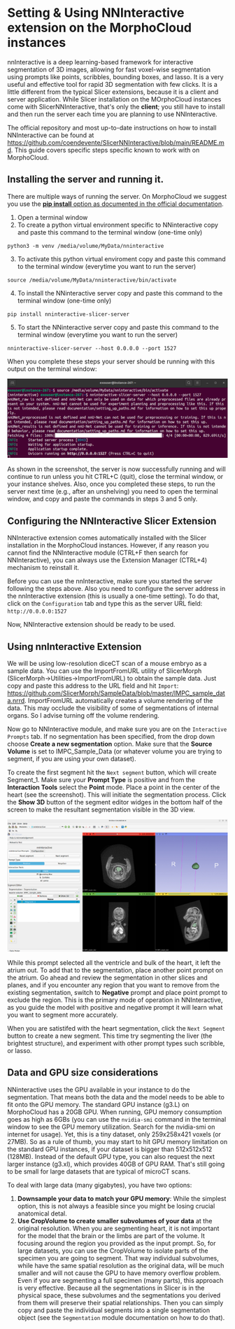 # Setting & Using NNInteractive extension on the MorphoCloud instances
nnInteractive is a deep learning-based framework for interactive segmentation of 3D images, allowing for fast voxel-wise segmentation using prompts like points, scribbles, bounding boxes, and lasso. It is a very useful and effective tool for rapid 3D segmentation with few clicks. It is a little different from the typical Slicer extensions, because it is a client and server application. While Slicer installation on the MOrphoCloud instances come with SlicerNNInteractive, that's only the **client**; you still have to install and then run the server each time you are planning to use NNInteractive. 

The official repository and most up-to-date instructions on how to install NNInteractive can be found at https://github.com/coendevente/SlicerNNInteractive/blob/main/README.md. This guide covers specific steps specific known to work with on MorphoCloud.

## Installing the server and running it.
There are multiple ways of running the server. On MorphoCloud we suggest you use the [**pip install** option as documented in the official documentation](https://github.com/coendevente/SlicerNNInteractive?tab=readme-ov-file#option-2-using-pip). 

1. Open a terminal window 
2. To create a python virtual environment specific to NNinteractive copy and paste this command to the terminal window (one-time only)
```
python3 -m venv /media/volume/MyData/nninteractive
```
3. To activate this python virtual enviroment copy and paste this command to the terminal window (everytime you want to run the server)
```
source /media/volume/MyData/nninteractive/bin/activate
```
4. To install the NNinteractive server copy and paste this command to the terminal window (one-time only)
```
pip install nninteractive-slicer-server
```
5. To start the NNinteractive server copy and paste this command to the terminal window (everytime you want to run the server)
```
nninteractive-slicer-server --host 0.0.0.0 --port 1527
```

When you complete these steps your server should be running with this output on the terminal window:

<img src="./server.png">

As shown in the screenshot, the server is now successfully running and will continue to run unless you hit CTRL+C (quit), close the terminal window, or your instance shelves. Also, once you completed these steps, to run the server next time (e.g., after an unshelving) you need to open the terminal window, and copy and paste the commands in steps 3 and 5 only. 

## Configuring the NNInteractive Slicer Extension
NNInteractive extension comes automatically installed with the Slicer installation in the MorphoCloud instances. However, if any reason you cannot find the NNInteractive module (CTRL+F then search for NNInteractive), you can always use the Extension Manager (CTRL+4) mechanism to reinstall it. 

Before you can use the nnInteractive, make sure you started the server following the steps above. Also you need to configure the server address in the nnInteractive extension (this is usually a one-time setting). To do that, click on the `Configuration` tab and type this as the server URL field: `http://0.0.0.0:1527`

Now, NNInteractive extension should be ready to be used. 

## Using nnInteractive Extension
We will be using low-resolution diceCT scan of a mouse embryo as a sample data. You can use the ImportFromURL utility of SlicerMorph (SlicerMorph->Utilities->ImportFromURL) to obtain the sample data. Just copy and paste this address to the URL field and hit `Import`: https://github.com/SlicerMorph/SampleData/blob/master/IMPC_sample_data.nrrd. ImportFromURL automatically creates a volume rendering of the data. This may occlude the visibility of some of segmentations of internal organs. So I advise turning off the volume rendering.

Now go to NNInteractive module, and make sure you are on the `Interactive Prompts` tab. If no segmentation has been specified, from the drop down choose **Create a new segmentation** option. Make sure that the **Source Volume** is set to IMPC_Sample_Data (or whatever volume you are trying to segment, if you are using your own dataset).

To create the first segment hit the `Next segment` button, which will create Segment_1. Make sure your **Prompt Type** is positive and from the **Interaction Tools** select the **Point** mode. Place a point in the center of the heart (see the screenshot). This will initiate the segmentation process. Click the **Show 3D** button of the segment editor widges in the bottom half of the screen to make the resultant segmentation visible in the 3D view. 

<img src="./heart.png">

While this prompt selected all the ventricle and bulk of the heart, it left the atrium out. To add that to the segmentation, place another point prompt on the atrium. Go ahead and review the segmentation in other slices and planes, and if you encounter any region that you want to remove from the existing segmentation, switch to **Negative** prompt and place point prompt to exclude the region. This is the primary mode of operation in NNInteractive, as you guide the model with positive and negative prompt it will learn what you want to segment more accurately. 

When you are satistifed with the heart segmentation, click the `Next Segment` button to create a new segment. This time try segmenting the liver (the brightest structure), and experiment with other prompt types such scribble, or lasso. 

## Data and GPU size considerations
NNinteractive uses the GPU available in your instance to do the segmentation. That means both the data and the model needs to be able to fit onto the GPU memory. The standard GPU instance (g3.L) on MorphoCloud has a 20GB GPU. When running, GPU memory consumption goes as high as 6GBs (you can use the `nvidia-smi` command in the terminal window to see the GPU memory utilization. Search for the nvidia-smi on internet for usage). Yet, this is a tiny dataset, only 259x258x421 voxels (or 27MB). So as a rule of thumb, you may start to hit GPU memory limitation on the standard GPU instances, if your dataset is bigger than 512x512x512 (128MB). Instead of the default GPU type, you can also request the next larger instance (g3.xl), which provides 40GB of GPU RAM. That's still going to be small for large datasets that are typical of microCT scans.

To deal with large data (many gigabytes), you have two options: 
1. **Downsample your data to match your GPU memory**: While the simplest option, this is not always a feasible  since you might be losing crucial anatomical detal. 
2. **Use CropVolume to create smaller subvolumes of your data** at the original resolution. When you are segmenting heart, it is not important for the model that the brain or the limbs are part of the volume. It focusing around the region you provided as the input prompt. So, for large datasets, you can use the CropVolume to isolate parts of the specimen you are going to segment. That way individual subvolumes, while have the same spatial resolution as the original data, will be much smaller and will not cause the GPU to have memory overflow problem. Even if you are segmenting a full specimen (many parts), this approach is very effective. Because all the segmentations in Slicer is in the physical space, these subvolumes and the segmentations you derived from them will preserve their spatial relationships. Then you can simply copy and paste the individual segments into a single segmentation object (see the `Segmentation` module documentation on how to do that). 



 
